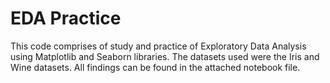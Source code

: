 # EDA Practice

This code comprises of study and practice of Exploratory Data Analysis using Matplotlib and Seaborn libraries. The datasets used were the Iris and Wine datasets.
All findings can be found in the attached notebook file.
